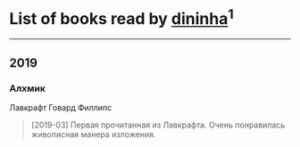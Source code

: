# List of books read by [dininha](https://www.facebook.com/profile.php?id=10201286419319569)<sup>1</sup>
---

## 2019

### Алхмик
Лавкрафт Говард Филлипс
> [2019-03] Первая прочитанная из Лавкрафта. Очень понравилась живописная манера изложения.



